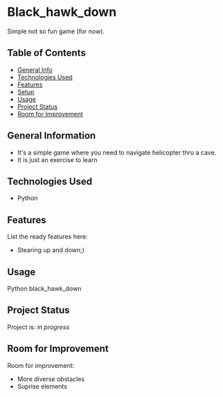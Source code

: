 # Black_hawk_down
Simple not so fun game (for now).

## Table of Contents
* [General Info](#general-information)
* [Technologies Used](#technologies-used)
* [Features](#features)
* [Setup](#setup)
* [Usage](#usage)
* [Project Status](#project-status)
* [Room for Improvement](#room-for-improvement)

## General Information
- It's a simple game where you need to navigate helicopter thru a cave.
- It is just an exercise to learn
## Technologies Used
- Python
## Features
List the ready features here:
- Stearing up and down;)
## Usage
Python black_hawk_down
## Project Status
Project is: _in progress_
## Room for Improvement
Room for improvement:
- More diverse obstacles
- Suprise elements
